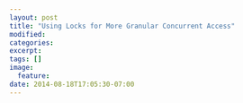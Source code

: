 ```yaml
---
layout: post
title: "Using Locks for More Granular Concurrent Access"
modified:
categories: 
excerpt:
tags: []
image:
  feature:
date: 2014-08-18T17:05:30-07:00
---
```


